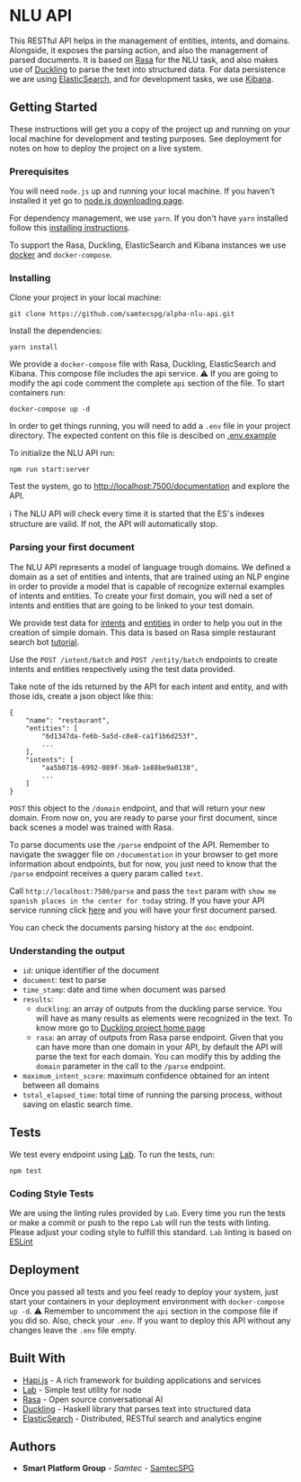 # NLU API

This RESTful API helps in the management of entities, intents, and domains. Alongside, it exposes the parsing action, and also the management of parsed documents. It is based on [Rasa](https://rasa.ai/) for the NLU task, and also makes use of [Duckling](https://github.com/facebookincubator/duckling) to parse the text into structured data. For data persistence we are using [ElasticSearch](https://www.elastic.co/products/elasticsearch), and for development tasks, we use [Kibana](https://www.elastic.co/products/kibana).

## Getting Started

These instructions will get you a copy of the project up and running on your local machine for development and testing purposes. See deployment for notes on how to deploy the project on a live system.

### Prerequisites

You will need `node.js` up and running your local machine. If you haven't installed it yet go to [node.js downloading page](https://nodejs.org/en/download/).

For dependency management, we use `yarn`. If you don't have `yarn` installed follow this [installing instructions](https://yarnpkg.com/en/docs/install).

To support the Rasa, Duckling, ElasticSearch and Kibana instances we use [docker](https://www.docker.com/) and `docker-compose`.

### Installing

Clone your project in your local machine:

```
git clone https://github.com/samtecspg/alpha-nlu-api.git
```

Install the dependencies:

```
yarn install
```

We provide a `docker-compose` file with Rasa, Duckling, ElasticSearch and Kibana. This compose file includes the api service. :warning: If you are going to modify the api code comment the complete `api` section of the file. To start containers run:

```
docker-compose up -d
```

In order to get things running, you will need to add a `.env` file in your project directory. The expected content on this file is descibed on [.env.example](./.env.example)

To initialize the NLU API run:

```
npm run start:server
```

Test the system, go to [http://localhost:7500/documentation](http://localhost:7500/documentation) and explore the API.

:information_source: The NLU API will check every time it is started that the ES's indexes structure are valid. If not, the API will automatically stop.

### Parsing your first document

The NLU API represents a model of language trough domains. We defined a domain as a set of entities and intents, that are trained using an NLP engine in order to provide a model that is capable of recognize external examples of intents and entities. To create your first domain, you will ned a set of intents and entities that are going to be linked to your test domain. 

We provide test data for [intents](./test-data/intents.json) and [entities](./test-data/entities.json) in order to help you out in the creation of simple domain. This data is based on Rasa simple restaurant search bot [tutorial](https://rasa-nlu.readthedocs.io/en/latest/tutorial.html).

Use the `POST /intent/batch` and `POST /entity/batch` endpoints to create intents and entities respectively using the test data provided.

Take note of the ids returned by the API for each intent and entity, and with those ids, create a json object like this:

```
{
	"name": "restaurant",
	"entities": [
		"6d1347da-fe6b-5a5d-c8e8-ca1f1b6d253f",
		...
	],
	"intents": [
		"aa5b0716-6992-089f-36a9-1e88be9a0138",
		...
	]
}
```

`POST` this object to the `/domain` endpoint, and that will return your new domain. From now on, you are ready to parse your first document, since back scenes a model was trained with Rasa.

To parse documents use the `/parse` endpoint of the API. Remember to navigate the swagger file on `/documentation` in your browser to get more information about endpoints, but for now, you just need to know that the `/parse` endpoint receives a query param called `text`.

Call `http://localhost:7500/parse` and pass the `text` param with `show me spanish places in the center for today` string. If you have your API service running click [here](http://localhost:7500/parse?text=show%20me%20spanish%20places%20in%20the%20center%20for%20today) and you will have your first document parsed.

You can check the documents parsing history at the `doc` endpoint.

### Understanding the output

* `id`: unique identifier of the document
* `document`: text to parse
* `time_stamp`: date and time when document was parsed
* `results`:
  * `duckling`: an array of outputs from the duckling parse service. You will have as many results as elements were recognized in the text. To know more go to [Duckling project home page](https://github.com/facebookincubator/duckling)
  * `rasa`: an array of outputs from Rasa parse endpoint. Given that you can have more than one domain in your API, by default the API will parse the text for each domain. You can modify this by adding the `domain` parameter in the call to the `/parse` endpoint.
* `maximum_intent_score`: maximum confidence obtained for an intent between all domains
* `total_elapsed_time`: total time of running the parsing process, without saving on elastic search time.

## Tests

We test every endpoint using [Lab](https://github.com/hapijs/lab). To run the tests, run:

```
npm test
```

### Coding Style Tests

We are using the linting rules provided by `Lab`. Every time you run the tests or make a commit or push to the repo `Lab` will run the tests with linting. Please adjust your coding style to fulfill this standard. `Lab` linting is based on [ESLint](http://eslint.org/)

## Deployment

Once you passed all tests and you feel ready to deploy your system, just start your containers in your deployment environment with `docker-compose up -d`. :warning: Remember to uncomment the `api` section in the compose file if you did so. Also, check your `.env`. If you want to deploy this API without any changes leave the `.env` file empty.

## Built With

* [Hapi.js](https://hapijs.com/) - A rich framework for building applications and services
* [Lab](https://github.com/hapijs/lab) - Simple test utility for node
* [Rasa](https://rasa.ai/) - Open source conversational AI
* [Duckling](https://github.com/facebookincubator/duckling) - Haskell library that parses text into structured data
* [ElasticSearch](https://www.elastic.co/products/elasticsearch) - Distributed, RESTful search and analytics engine

## Authors

* **Smart Platform Group** - *Samtec* - [SamtecSPG](https://github.com/samtecspg)
